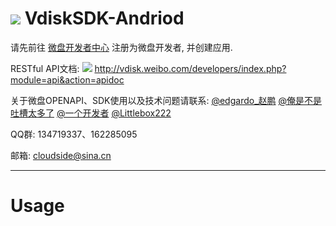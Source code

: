 [![](http://vdisk.me/static/images/vi/logo/32x32.png)](#) VdiskSDK-Andriod
============

请先前往 [微盘开发者中心](http://vdisk.weibo.com/developers/) 注册为微盘开发者, 并创建应用.

RESTful API文档:
[![](http://vdisk.me/static/images/vi/icon/16x16.png)](http://vdisk.weibo.com/developers/index.php?module=api&action=apidoc)
http://vdisk.weibo.com/developers/index.php?module=api&action=apidoc


关于微盘OPENAPI、SDK使用以及技术问题请联系: [@edgardo_赵鹏](http://weibo.com/zhaopengedgardo) [@俺是不是吐槽太多了](http://weibo.com/yinkai1205) [@一个开发者](http://weibo.com/smcz) [@Littlebox222](http://weibo.com/littlebox222)

QQ群: 134719337、162285095

邮箱: [cloudside@sina.cn](mailto:cloudside@sina.cn)

-----
Usage
=====
